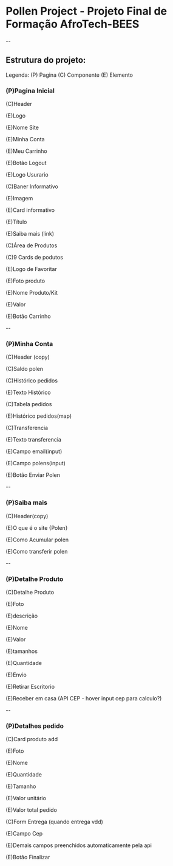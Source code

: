 # Pollen Project - Projeto Final de Formação AfroTech-BEES
--

## Estrutura do projeto:

Legenda: (P) Pagina (C) Componente (E) Elemento

### (P)Pagina Inicial

(C)Header

(E)Logo

(E)Nome Site

(E)Minha Conta

(E)Meu Carrinho

(E)Botão Logout

(E)Logo Usurario

(C)Baner Informativo

(E)Imagem

(E)Card informativo

(E)Título

(E)Saiba mais (link)

(C)Área de Produtos

(C)9 Cards de podutos

(E)Logo de Favoritar

(E)Foto produto

(E)Nome Produto/Kit

(E)Valor

(E)Botão Carrinho

--

### (P)Minha Conta

(C)Header (copy)

(C)Saldo polen

(C)Histórico pedidos

(E)Texto Histórico

(C)Tabela pedidos

(E)Histórico pedidos(map)

(C)Transferencia

(E)Texto transferencia

(E)Campo email(input)

(E)Campo polens(input)

(E)Botão Enviar Polen

--

### (P)Saiba mais

(C)Header(copy)

(E)O que é o site {Polen}

(E)Como Acumular polen

(E)Como transferir polen

--

### (P)Detalhe Produto

(C)Detalhe Produto

(E)Foto

(E)descrição

(E)Nome

(E)Valor

(E)tamanhos

(E)Quantidade

(E)Envio

(E)Retirar Escritorio

(E)Receber em casa (API CEP - hover input cep para calculo?)

--

### (P)Detalhes pedido

(C)Card produto add

(E)Foto

(E)Nome

(E)Quantidade

(E)Tamanho

(E)Valor unitário

(E)Valor total pedido

(C)Form Entrega (quando entrega vdd)

(E)Campo Cep

(E)Demais campos preenchidos automaticamente pela api

(E)Botão Finalizar
